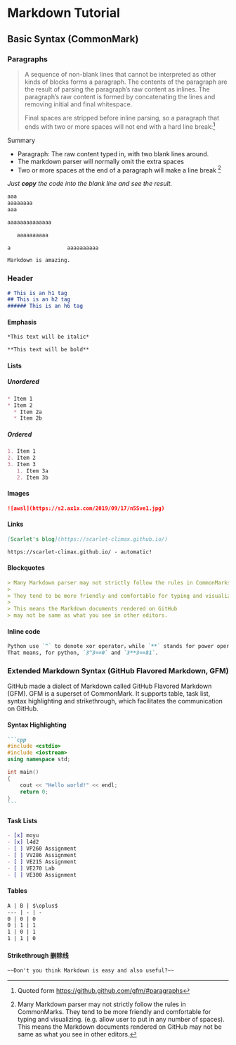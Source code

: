 # Markdown Tutorial

## Basic Syntax (CommonMark)

### Paragraphs

> A sequence of non-blank lines that cannot be interpreted as other kinds of blocks forms a paragraph. The contents of the paragraph are the result of parsing the paragraph’s raw content as inlines. The paragraph’s raw content is formed by concatenating the lines and removing initial and final whitespace. 
>
> Final spaces are stripped before inline parsing, so a paragraph that ends with two or more spaces will not end with a hard line break:[^2]

[^2]:Quoted form https://github.github.com/gfm/#paragraphs

Summary

- Paragraph: The raw content typed in, with two blank lines around.
- The markdown parser will normally omit the extra spaces
- Two or more spaces at the end of a paragraph will make a line break [^1]

_Just **copy** the code into the blank line and see the result._ 



```markdown
aaa  
aaaaaaaa
aaa

aaaaaaaaaaaaaa

   aaaaaaaaaa

a                  aaaaaaaaaa

Markdown is amazing.
```

[^1]: Many Markdown parser may not strictly follow the rules in CommonMarks. They tend to be more friendly and comfortable for typing and visualizing. (e.g. allow user to put in any number of spaces). This means the Markdown documents rendered on GitHub may not be same as what you see in other editors.

### Header



```markdown
# This is an h1 tag
## This is an h2 tag
###### This is an h6 tag
```

#### Emphasis



```markdown
*This text will be italic*

**This text will be bold**
```

#### Lists

##### Unordered



```markdown
* Item 1
* Item 2
  * Item 2a
  * Item 2b
```

##### Ordered



```markdown
1. Item 1
2. Item 2
3. Item 3
   1. Item 3a
   2. Item 3b
```

#### Images



```markdown
![awsl](https://s2.ax1x.com/2019/09/17/n5Sve1.jpg)
```

#### Links



```markdown
[Scarlet's blog](https://scarlet-climax.github.io/)

https://scarlet-climax.github.io/ - automatic!
```

#### Blockquotes



```markdown
> Many Markdown parser may not strictly follow the rules in CommonMarks. 
> 
> They tend to be more friendly and comfortable for typing and visualizing. 
> 
> This means the Markdown documents rendered on GitHub  
> may not be same as what you see in other editors.
```

#### Inline code



```markdown
Python use `^` to denote xor operator，while `**` stands for power operator.
That means, for python, `3^3==0` and `3**3==81`.
```

### Extended Markdown Syntax (GitHub Flavored Markdown, GFM)

GitHub made a dialect of Markdown called GitHub Flavored Markdown (GFM). GFM is a superset of CommonMark. It supports table, task list, syntax highlighting and strikethrough, which facilitates the communication on GitHub.

#### Syntax Highlighting



~~~markdown
```cpp
#include <cstdio>
#include <iostream>
using namespace std;

int main()
{
    cout << "Hello world!" << endl;
    return 0;
}
```
~~~

#### Task Lists



```markdown
- [x] moyu
- [x] l4d2
- [ ] VP260 Assignment
- [ ] VV286 Assignment
- [ ] VE215 Assignment
- [ ] VE270 Lab
- [ ] VE300 Assignment
```

#### Tables



```markdown
A | B | $\oplus$ 
--- | - | - 
0 | 0 | 0 
0 | 1 | 1 
1 | 0 | 1 
1 | 1 | 0 
```

#### Strikethrough 删除线



```markdown
~~Don't you think Markdown is easy and also useful?~~
```


